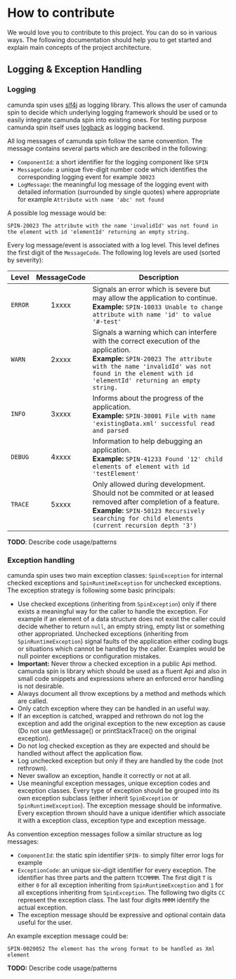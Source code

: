 # How to contribute

We would love you to contribute to this project. You can do so in various ways.
The following documentation should help you to get started and explain main
concepts of the project architecture.

## Logging & Exception Handling

### Logging

camunda spin uses [slf4j][] as logging library. This allows the user of camunda
spin to decide which underlying logging framework should be used or to easily
integrate camunda spin into existing ones. For testing purpose camunda spin
itself uses [logback][] as logging backend.

All log messages of camunda spin follow the same convention. The message
contains several parts which are described in the following:

- `ComponentId`: a short identifier for the logging component like `SPIN`
- `MessageCode`: a unique five-digit number code which identifies the
  corresponding logging event for example `30023`
- `LogMessage`: the meaningful log message of the logging event with detailed
  information (surrounded by single quotes) where appropriate for example
  `Attribute with name 'abc' not found`

A possible log message would be:

```
SPIN-20023 The attribute with the name 'invalidId' was not found in the element with id 'elementId' returning an empty string.
```

Every log message/event is associated with a log level. This level defines the
first digit of the `MessageCode`. The following log levels are used
(sorted by severity):


| Level   | MessageCode | Description
|---------|:-----------:|-------------
| `ERROR` | 1xxxx       | Signals an error which is severe but may allow the application to continue. <br/>**Example:** `SPIN-10033 Unable to change attribute with name 'id' to value '#-test'`
| `WARN`  | 2xxxx       | Signals a warning which can interfere with the correct execution of the application. <br/>**Example:** `SPIN-20023 The attribute with the name 'invalidId' was not found in the element with id 'elementId' returning an empty string.`
| `INFO`  | 3xxxx       | Informs about the progress of the application. <br/>**Example:** `SPIN-30001 File with name 'existingData.xml' successful read and parsed`
| `DEBUG` | 4xxxx       | Information to help debugging an application. <br/>**Example:** `SPIN-41233 Found '12' child elements of element with id 'testElement'`
| `TRACE` | 5xxxx       | Only allowed during development. Should not be commited or at leased removed after completion of a feature. <br/>**Example:** `SPIN-50123 Recursively searching for child elements (current recursion depth '3')`

**TODO**: Describe code usage/patterns


### Exception handling

camunda spin uses two main exception classes: `SpinException` for internal
checked exceptions and `SpinRuntimeException` for unchecked exceptions. The
exception strategy is following some basic principals:

- Use checked exceptions (inheriting from `SpinException`) only if there exists
  a meaningful way for the caller to handle the exception. For example if an
  element of a data structure does not exist the caller could decide whether to
  return `null`, an empty string, empty list or something other appropriated.
  Unchecked exceptions (inheriting from `SpinRuntimeException`) signal faults of
  the application either coding bugs or situations which cannot be handled by the
  caller. Examples would be null pointer exceptions or configuration mistakes.
- **Important:** Never throw a checked exception in a public Api method. camunda
  spin is library which should be used as a fluent Api and also in small
  code snippets and expressions where an enforced error handling is not desirable.
- Always document all throw exceptions by a method and methods which are called.
- Only catch exception where they can be handled in an useful way.
- If an exception is catched, wrapped and rethrown do not log the exception and
  add the original exception to the new exception as cause (Do not use
  getMessage() or printStackTrace() on the original exception).
- Do not log checked exception as they are expected and should be handled
  without affect the application flow.
- Log unchecked exception but only if they are handled by the code (not
  rethrown).
- Never swallow an exception, handle it correctly or not at all.
- Use meaningful exception messages, unique exception codes and exception
  classes. Every type of exception should be grouped into its own exception
  subclass (either inherit `SpinException` or `SpinRuntimeException`). The
  exception message should be informative. Every exception thrown should
  have a unique identifier which associate it with a exception class,
  exception type and exception message.

As convention exception messages follow a similar structure as log messages:

- `ComponentId`: the static spin identifier `SPIN-` to simply filter error logs
  for example
- `ExceptionCode`: an unique six-digit identifier for every exception. The
  identifier has three parts and the pattern `TCCMMMM`. The first digit `T` is
  either `0` for all exception inheriting from `SpinRuntimeException` and `1` for
  all exceptions inheriting from `SpinException`. The following two digits `CC`
  represent the exception class. The last four digits `MMMM` identify the actual
  exception.
- The exception message should be expressive and optional contain data useful
  for the user.

An example exception message could be:

```
SPIN-0020052 The element has the wrong format to be handled as Xml element
```

**TODO:** Describe code usage/patterns

[slf4j]: http://www.slf4j.org/
[logback]: http://logback.qos.ch/
